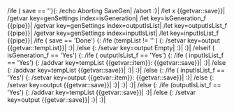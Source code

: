 /ife ( save == ''){:
	/echo Aborting SaveGen|
	/abort
:}|
/let x {{getvar::save}}|
/getvar key=genSettings index=isGeneration|
/let key=isGeneration_f {{pipe}}|
/getvar key=genSettings index=outputIsList|
/let key=outputIsList_f {{pipe}}|
/getvar key=genSettings index=inputIsList|
/let key=inputIsList_f {{pipe}}|
/ife ( save == 'Done') {:
	/ife (tempList != '' ) {:
		/setvar key=output {{getvar::tempList}}|
	:}|
	/else {:
		/setvar key=output Empty|
	:}|
:}|
/elseif ( isGeneration_f == 'Yes') {:
	/ife ( outputIsList_f == 'Yes') {:
		/ife ( inputIsList_f == 'Yes') {:
			/addvar key=tempList {{getvar::item}}: {{getvar::save}}|
		:}|
		/else {:
			/addvar key=tempList {{getvar::save}}|
		:}|
	:}|
	/else {:
		/ife ( inputIsList_f == 'Yes') {:
			/setvar key=output {{getvar::item}}: {{getvar::save}}|
		:}|
		/else {:
			/setvar key=output {{getvar::save}}|
		:}|
	:}|
:}|
/else {:
	/ife (outputIsList_f == 'Yes') {:
		/addvar key=tempList {{getvar::save}}|
	:}|
	/else {:
		/setvar key=output {{getvar::save}}|
	:}|
:}|